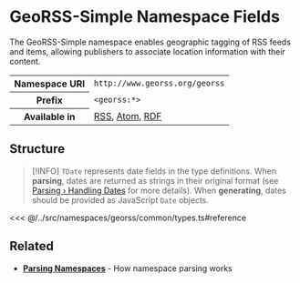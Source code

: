 # GeoRSS-Simple Namespace Fields

The GeoRSS-Simple namespace enables geographic tagging of RSS feeds and items, allowing publishers to associate location information with their content.

<table>
  <tbody>
    <tr>
      <th>Namespace URI</th>
      <td><code>http://www.georss.org/georss</code></td>
    </tr>
    <tr>
      <th>Prefix</th>
      <td><code>&lt;georss:*&gt;</code></td>
    </tr>
    <tr>
      <th>Available in</th>
      <td>
        <a href="/reference/feeds/rss">RSS</a>,
        <a href="/reference/feeds/atom">Atom</a>,
        <a href="/reference/feeds/rdf">RDF</a>
      </td>
    </tr>
  </tbody>
</table>

## Structure

> [!INFO]
> `TDate` represents date fields in the type definitions. When **parsing**, dates are returned as strings in their original format (see [Parsing › Handling Dates](/parsing/dates) for more details). When **generating**, dates should be provided as JavaScript `Date` objects.

<<< @/../src/namespaces/georss/common/types.ts#reference

## Related

- **[Parsing Namespaces](/parsing/namespaces)** - How namespace parsing works
